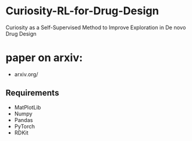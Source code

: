 # Curiosity-RL-for-Drug-Design
Curiosity as a Self-Supervised Method to Improve Exploration in De novo Drug Design

# paper on arxiv: 
* arxiv.org/

## Requirements
* MatPlotLib
* Numpy
* Pandas
* PyTorch
* RDKit
